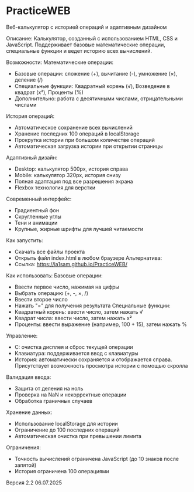 # PracticeWEB
Веб-калькулятор с историей операций и адаптивным дизайном

Описание:
Калькулятор, созданный с использованием HTML, CSS и JavaScript. Поддерживает базовые математические операции, специальные функции и ведет историю всех вычислений.

Возможности:
Математические операции:
- Базовые операции: сложение (+), вычитание (-), умножение (×), деление (/)
- Специальные функции: Квадратный корень (√), Возведение в квадрат (x²), Проценты (%)
- Дополнительно: работа с десятичными числами, отрицательными числами

История операций: 
- Автоматическое сохранение всех вычислений
- Хранение последних 100 операций в localStorage
- Прокрутка истории при большом количестве операций
- Автоматическая загрузка истории при открытии страницы

Адаптивный дизайн:
- Desktop: калькулятор 500px, история справа
- Mobile: калькулятор 320px, история снизу
- Полная адаптация под все разрешения экрана
- Flexbox технология для верстки

Современный интерфейс:
- Градиентный фон
- Скругленные углы
- Тени и анимации
- Крупные, жирные шрифты для лучшей читаемости

Как запустить:
- Скачать все файлы проекта
- Открыть файл index.html в любом браузере
Альтернатива:
- Ссылка: https://ia1sam.github.io/PracticeWEB/

Как использовать:
Базовые операции:
- Ввести первое число, нажимая на цифры
- Выбрать операцию (+, -, ×, /)
- Ввести второе число
- Нажать "=" для получения результата
Специальные функции:
- Квадратный корень: ввести число, затем нажать √
- Квадрат числа: ввести число, затем нажать x²
- Проценты: ввести выражение (например, 100 + 15), затем нажать %

Управление:
- C: очистка дисплея и сброс текущей операции
- Клавиатура: поддерживается ввод с клавиатуры
- История: автоматически сохраняется и отображается справа. Присутствует возможность просмотра истории с помощью скролла

Валидация ввода:
- Защита от деления на ноль
- Проверка на NaN и некорректные операции
- Обработка граничных случаев 

Хранение данных:
- Использование localStorage для истории
- Ограничение до 100 последних операций 
- Автоматическая очистка при превышении лимита 

Ограничения: 
- Точность вычислений ограничена JavaScript (до 10 знаков после запятой)
- История ограничена 100 операциями


Версия 2.2
06.07.2025